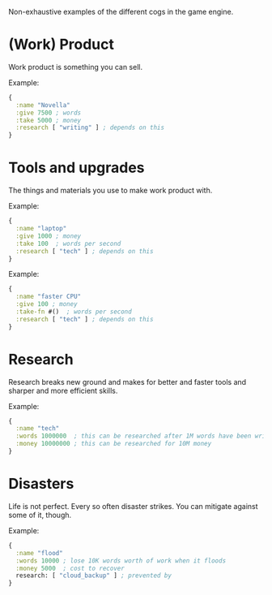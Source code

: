 Non-exhaustive examples of the different cogs in the game engine.

# (Work) Product

Work product is something you can sell.

Example:

```clojure
{
  :name "Novella"
  :give 7500 ; words
  :take 5000 ; money
  :research [ "writing" ] ; depends on this
}
```

# Tools and upgrades

The things and materials you use to make work product with.

Example:

```clojure
{
  :name "laptop"
  :give 1000 ; money
  :take 100  ; words per second
  :research [ "tech" ] ; depends on this
}
```
Example: 

```clojure
{
  :name "faster CPU"
  :give 100 ; money
  :take-fn #()  ; words per second
  :research [ "tech" ] ; depends on this
}
```

# Research

Research breaks new ground and makes for better and faster tools and sharper and more efficient skills.

Example:

```clojure
{
  :name "tech"
  :words 1000000  ; this can be researched after 1M words have been written
  :money 10000000 ; this can be researched for 10M money
}
```

# Disasters

Life is not perfect. Every so often disaster strikes. You can mitigate against some of it, though.

Example:

```clojure
{
  :name "flood"
  :words 10000 ; lose 10K words worth of work when it floods
  :money 5000  ; cost to recover
  research: [ "cloud_backup" ] ; prevented by
}
```